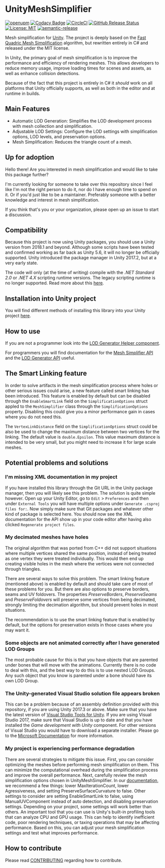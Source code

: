 # UnityMeshSimplifier

[![openupm](https://img.shields.io/npm/v/com.whinarn.unitymeshsimplifier?label=openupm&registry_uri=https://package.openupm.com)](https://openupm.com/packages/com.whinarn.unitymeshsimplifier/)
[![Codacy Badge](https://api.codacy.com/project/badge/Grade/3c6b55bddfe64912b56e6759c642939d)](https://www.codacy.com/manual/Whinarn/UnityMeshSimplifier?utm_source=github.com&amp;utm_medium=referral&amp;utm_content=Whinarn/UnityMeshSimplifier&amp;utm_campaign=Badge_Grade)
[![CircleCI](https://img.shields.io/circleci/build/gh/Whinarn/UnityMeshSimplifier?label=circle-ci)](https://circleci.com/gh/Whinarn/UnityMeshSimplifier/tree/master)
[![GitHub Release Status](https://img.shields.io/github/workflow/status/Whinarn/UnityMeshSimplifier/Release?label=release)](https://github.com/Whinarn/UnityMeshSimplifier/actions?query=workflow%3ARelease)
[![License: MIT](https://img.shields.io/badge/License-MIT-brightgreen.svg)](https://github.com/Whinarn/UnityMeshSimplifier/blob/master/LICENSE.md)
[![semantic-release](https://img.shields.io/badge/%20%20%F0%9F%93%A6%F0%9F%9A%80-semantic--release-e10079.svg)](https://github.com/semantic-release/semantic-release)

Mesh simplification for [Unity](https://unity3d.com/). The project is deeply based on the [Fast Quadric Mesh Simplification](https://github.com/sp4cerat/Fast-Quadric-Mesh-Simplification) algorithm, but rewritten entirely in C# and released under the MIT license.

In Unity, the primary goal of mesh simplification is to improve the performance and efficiency of rendering meshes. This allows developers to reduce memory usage, improve loading times for scenes and assets, as well as enhance collision detections.

Because of the fact that this project is entirely in C# it *should* work on all platforms that Unity officially supports, as well as both in the editor and at runtime in builds.

## Main Features

- Automatic LOD Generation: Simplifies the LOD development process with mesh collection and simplification.
- Adjustable LOD Settings: Configure the LOD settings with simplification options, LOD levels, and preservation options.
- Mesh Simplification: Reduces the triangle count of a mesh.

## Up for adoption

Hello there! Are you interested in mesh simplification and would like to take this package further?

I'm currently looking for someone to take over this repository since I feel like I'm not the right person to do it, nor do I have enough time to spend on it. Or if you'd just like to be a maintainer. Preferably someone with a better knowledge and interest in mesh simplification.

If you think that's you or your organization, please open up an issue to start a discussion.

## Compatibility

Because this project is now using Unity packages, you should use a Unity version from 2018.1 and beyond.
Although some scripts have been tested and confirmed working as far back as Unity 5.6, it will no longer be officially supported.
Unity introduced the package manager in Unity 2017.2, but at a very early state.

The code will only (at the time of writing) compile with the *.NET Standard 2.0* or *.NET 4.X* scripting runtime versions. The legacy scripting runtime is no longer supported.
Read more about this [here](https://docs.unity3d.com/2019.1/Documentation/Manual/dotnetProfileSupport.html).

## Installation into Unity project

You will find different methods of installing this library into your Unity project [here](https://github.com/Whinarn/UnityMeshSimplifier/wiki#installing).

## How to use

If you are not a programmer look into the [LOD Generator Helper component](https://github.com/Whinarn/UnityMeshSimplifier/wiki/LOD-Generator-Helper-component).

For programmers you will find documentation for the [Mesh Simplifier API](https://github.com/Whinarn/UnityMeshSimplifier/wiki/Mesh-Simplifier-API) and the [LOD Generator API](https://github.com/Whinarn/UnityMeshSimplifier/wiki/LOD-Generator-API) useful.

## The Smart Linking feature

In order to solve artifacts in the mesh simplification process where holes or other serious issues could arise, a new feature called smart linking has been introduced. This feature is enabled by default but can be disabled through the `EnableSmartLink` field on the `SimplificationOptions` struct appled to the `MeshSimplifier` class through the `SimplificationOptions` property. Disabling this could give you a minor performance gain in cases where you do not need this.

The `VertexLinkDistance` field on the `SimplificationOptions` struct could be also be used to change the maximum distance between two vertices for the linking. The default value is `double.Epsilon`. This value maximum distance is intended to be very small, but you might need to increase it for large scale meshes.

## Potential problems and solutions

### I'm missing XML documentation in my project

If you have installed this library through the Git URL in the Unity package manager, then you will likely see this problem.
The solution is quite simple however. Open up your Unity Editor, go to `Edit` > `Preferences` and then under `External Tools` you will have multiple options under `Generate .csproj files for:`. Now simply make sure that Git packages and whatever other kind of package is selected here. You should now see the XML documentation for the API show up in your code editor after having also clicked `Regenerate project files`.

### My decimated meshes have holes

The original algorithm that was ported from C++ did not support situations where multiple vertices shared the same position, instead of being treated as one vertex they were treated individually. This would then end up creating visible holes in the mesh where the vertices were not connected through triangles.

There are several ways to solve this problem. The smart linking feature (mentioned above) is enabled by default and should take care of most of these problems for you. But there are also options to preserve borders, seams and UV foldovers. The properties *PreserveBorders*, *PreserveSeams* and *PreserveFoldovers* will preserve some vertices from being decimated, strongly limiting the decimation algorithm, but should prevent holes in most situations.

The recommendation is to use the smart linking feature that is enabled by default, but the options for preservation exists in those cases where you may want it.

### Some objects are not animated correctly after I have generated LOD Groups

The most probable cause for this is that you have objects that are parented under bones that will move with the animations. Currently there is no code to deal with this, and the best way to do this is to use nested LOD Groups. Any such object that you know is parented under a bone should have its own LOD Group.

### The Unity-generated Visual Studio solution file appears broken

This can be a problem because of an assembly definition provided with this repository, if you are using Unity 2017.3 or above. Make sure that you have the latest version of [Visual Studio Tools for Unity](https://www.visualstudio.com/vs/unity-tools/). If you are using Visual Studio 2017, make sure that Visual Studio is up to date and that you have installed the *Game development with Unity* component. For other versions of Visual Studio you would have to download a separate installer. Please go to the [Microsoft Documentation](https://docs.microsoft.com/en-us/visualstudio/cross-platform/getting-started-with-visual-studio-tools-for-unity) for more information.

### My project is experiencing performance degradation

There are several strategies to mitigate this issue. First, you can consider optimizing the meshes before performing mesh simplification on them. This can minimize the computational overhead during the simplification process and improve the overall performance. Next, carefully review the mesh simplification options chosen in UnityMeshSimplifier. In our [documentation](https://github.com/Whinarn/UnityMeshSimplifier/wiki/Mesh-Simplifier-API#simplificationoptions), we recommend a few things: lower MaxIterationCount, lower Agressiveness, and setting PreserveSurfaceCurvature to false. Other settings to consider are setting EnableSmartLink to false, using ManualUVComponent instead of auto detection, and disabling preservation settings. Depending on your project, some settings will work better than others. An important tool that you can use is Unity's built-in profiling tools that can analyze CPU and GPU usage. This can help to identify inefficient code, poor rendering techniques, or taxing operations that may be affecting performance. Based on this, you can adjust your mesh simplification settings and test what improves performance.

## How to contribute

Please read [CONTRIBUTING](https://github.com/Whinarn/UnityMeshSimplifier/blob/master/CONTRIBUTING.md) regarding how to contribute.
